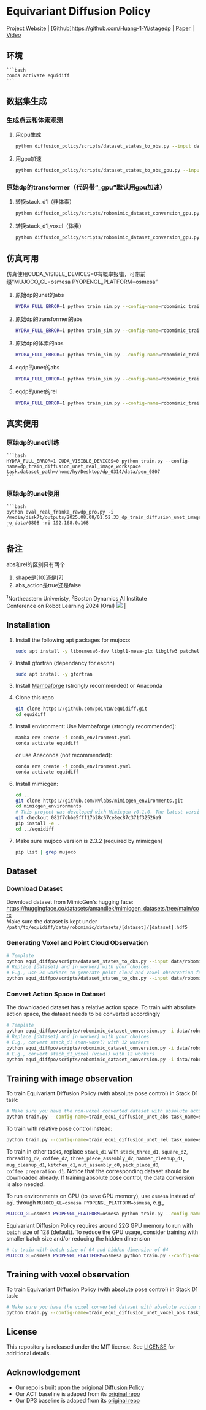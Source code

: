 # Equivariant Diffusion Policy
[Project Website](https://stagedp.github.io) | [Github]https://github.com/Huang-1-Yi/stagedp | [Paper](https:/) | [Video](https://y)


## 环境
    ```bash
    conda activate equidiff
    ```
    
## 数据集生成
### 生成点云和体素观测
1.  用cpu生成
    ```bash
    python diffusion_policy/scripts/dataset_states_to_obs.py --input data/robomimic/datasets/stack_d1/stack_d1.hdf5 --output data/robomimic/datasets/stack_d1/stack_d1_voxel.hdf5 --num_workers=32 
    ```
2.  用gpu加速
    ```bash
    python diffusion_policy/scripts/dataset_states_to_obs_gpu.py --input data/robomimic/datasets/stack_d1/stack_d1.hdf5 --output data/robomimic/datasets/stack_d1/stack_d1_voxel.hdf5 --num_workers=32 
    ```
### 原始dp的transformer（代码带“_gpu”默认用gpu加速）
1.  转换stack_d1（非体素）
    ```bash
    python diffusion_policy/scripts/robomimic_dataset_conversion_gpu.py -i data/robomimic/datasets/stack_d1/stack_d1.hdf5 -o data/robomimic/datasets/stack_d1/stack_d1_abs.hdf5 -n 32 --use_gpu --suppress_warnings
    ```
2.  转换stack_d1_voxel（体素）
    ```bash
    python diffusion_policy/scripts/robomimic_dataset_conversion_gpu.py -i data/robomimic/datasets/stack_d1/stack_d1_voxel.hdf5 -o data/robomimic/datasets/stack_d1/stack_d1_voxel_abs.hdf5 -n 32 --use_gpu --suppress_warnings
    ```

## 仿真可用
仿真使用CUDA_VISIBLE_DEVICES=0有概率报错，可带前缀“MUJOCO_GL=osmesa PYOPENGL_PLATFORM=osmesa”
1.  原始dp的unet的abs
    ```bash
    HYDRA_FULL_ERROR=1 python train_sim.py --config-name=robomimic_train_dp_diffusion_unet_abs task_name=stack_d1 n_demo=400
    ```
2. 原始dp的transformer的abs
    ```bash
    HYDRA_FULL_ERROR=1 python train_sim.py --config-name=robomimic_train_dp_diffusion_transformer_abs task_name=stack_d1 n_demo=400
    ```
3. 原始dp的体素的abs
    ```bash
    HYDRA_FULL_ERROR=1 python train_sim.py --config-name=robomimic_train_dp_diffusion_unet_voxel_abs task_name=stack_d1 n_demo=400
    ```
4.  eqdp的unet的abs
    ```bash
    HYDRA_FULL_ERROR=1 python train_sim.py --config-name=robomimic_train_equi_diffusion_unet_abs task_name=stack_d1 n_demo=400
    ```
5. eqdp的unet的rel
    ```bash
    HYDRA_FULL_ERROR=1 python train_sim.py --config-name=robomimic_train_equi_diffusion_unet_rel task_name=stack_d1 n_demo=400
    ```
## 真实使用
### 原始dp的unet训练
    ```bash
    HYDRA_FULL_ERROR=1 CUDA_VISIBLE_DEVICES=0 python train.py --config-name=dp_train_diffusion_unet_real_image_workspace task.dataset_path=/home/hy/Desktop/dp_0314/data/pen_0807
    ```
### 原始dp的unet使用
    ```bash
    python eval_real_franka_rawdp_pro.py -i /media/disk7t/outputs/2025.08.08/01.52.33_dp_train_diffusion_unet_image_real_image/checkpoints/latest.ckpt -o data/0808 -ri 192.168.0.168
    ```




## 备注
abs和rel的区别只有两个
1.  shape是[10]还是[7]
2.  abs_action是true还是false














<sup>1</sup>Northeastern Univeristy, <sup>2</sup>Boston Dynamics AI Institute  
Conference on Robot Learning 2024 (Oral)
![](img/equi.gif) | 
## Installation
1.  Install the following apt packages for mujoco:
    ```bash
    sudo apt install -y libosmesa6-dev libgl1-mesa-glx libglfw3 patchelf
    ```
1. Install gfortran (dependancy for escnn) 
    ```bash
    sudo apt install -y gfortran
    ```

1. Install [Mambaforge](https://github.com/conda-forge/miniforge#mambaforge) (strongly recommended) or Anaconda
1. Clone this repo
    ```bash
    git clone https://github.com/pointW/equidiff.git
    cd equidiff
    ```
1. Install environment:
    Use Mambaforge (strongly recommended):
    ```bash
    mamba env create -f conda_environment.yaml
    conda activate equidiff
    ```
    or use Anaconda (not recommended): 
    ```bash
    conda env create -f conda_environment.yaml
    conda activate equidiff
    ```
1. Install mimicgen:
    ```bash
    cd ..
    git clone https://github.com/NVlabs/mimicgen_environments.git
    cd mimicgen_environments
    # This project was developed with Mimicgen v0.1.0. The latest version should work fine, but it is not tested
    git checkout 081f7dbbe5fff17b28c67ce8ec87c371f32526a9
    pip install -e .
    cd ../equidiff
    ```
1. Make sure mujoco version is 2.3.2 (required by mimicgen)
    ```bash
    pip list | grep mujoco
    ```

## Dataset
### Download Dataset
Download dataset from MimicGen's hugging face: https://huggingface.co/datasets/amandlek/mimicgen_datasets/tree/main/core  
Make sure the dataset is kept under `/path/to/equidiff/data/robomimic/datasets/[dataset]/[dataset].hdf5`

### Generating Voxel and Point Cloud Observation

```bash
# Template
python equi_diffpo/scripts/dataset_states_to_obs.py --input data/robomimic/datasets/[dataset]/[dataset].hdf5 --output data/robomimic/datasets/[dataset]/[dataset]_voxel.hdf5 --num_workers=[n_worker]
# Replace [dataset] and [n_worker] with your choices.
# E.g., use 24 workers to generate point cloud and voxel observation for stack_d1
python equi_diffpo/scripts/dataset_states_to_obs.py --input data/robomimic/datasets/stack_d1/stack_d1.hdf5 --output data/robomimic/datasets/stack_d1/stack_d1_voxel.hdf5 --num_workers=24
```

### Convert Action Space in Dataset
The downloaded dataset has a relative action space. To train with absolute action space, the dataset needs to be converted accordingly
```bash
# Template
python equi_diffpo/scripts/robomimic_dataset_conversion.py -i data/robomimic/datasets/[dataset]/[dataset].hdf5 -o data/robomimic/datasets/[dataset]/[dataset]_abs.hdf5 -n [n_worker]
# Replace [dataset] and [n_worker] with your choices.
# E.g., convert stack_d1 (non-voxel) with 12 workers
python equi_diffpo/scripts/robomimic_dataset_conversion.py -i data/robomimic/datasets/stack_d1/stack_d1_voxel.hdf5 -o data/robomimic/datasets/stack_d1/stack_d1_abs.hdf5 -n 12
# E.g., convert stack_d1_voxel (voxel) with 12 workers
python equi_diffpo/scripts/robomimic_dataset_conversion.py -i data/robomimic/datasets/stack_d1/stack_d1_voxel.hdf5 -o data/robomimic/datasets/stack_d1/stack_d1_voxel_abs.hdf5 -n 12
```

## Training with image observation
To train Equivariant Diffusion Policy (with absolute pose control) in Stack D1 task:
```bash
# Make sure you have the non-voxel converted dataset with absolute action space from the previous step 
python train.py --config-name=train_equi_diffusion_unet_abs task_name=stack_d1 n_demo=100
```
To train with relative pose control instead:
```bash
python train.py --config-name=train_equi_diffusion_unet_rel task_name=stack_d1 n_demo=100
```
To train in other tasks, replace `stack_d1` with `stack_three_d1`, `square_d2`, `threading_d2`, `coffee_d2`, `three_piece_assembly_d2`, `hammer_cleanup_d1`, `mug_cleanup_d1`, `kitchen_d1`, `nut_assembly_d0`, `pick_place_d0`, `coffee_preparation_d1`. Notice that the corresponding dataset should be downloaded already. If training absolute pose control, the data conversion is also needed.

To run environments on CPU (to save GPU memory), use `osmesa` instead of `egl` through `MUJOCO_GL=osmesa PYOPENGL_PLATFORM=osmesa`, e.g.,
```bash
MUJOCO_GL=osmesa PYOPENGL_PLATFORM=osmesa python train.py --config-name=train_equi_diffusion_unet_abs task_name=stack_d1
```

Equivariant Diffusion Policy requires around 22G GPU memory to run with batch size of 128 (default). To reduce the GPU usage, consider training with smaller batch size and/or reducing the hidden dimension
```bash
# to train with batch size of 64 and hidden dimension of 64
MUJOCO_GL=osmesa PYOPENGL_PLATTFORM=osmesa python train.py --config-name=train_equi_diffusion_unet_abs task_name=stack_d1 policy.enc_n_hidden=64 dataloader.batch_size=64
```

## Training with voxel observation
To train Equivariant Diffusion Policy (with absolute pose control) in Stack D1 task:
```bash
# Make sure you have the voxel converted dataset with absolute action space from the previous step 
python train.py --config-name=train_equi_diffusion_unet_voxel_abs task_name=stack_d1 n_demo=100
```

## License
This repository is released under the MIT license. See [LICENSE](LICENSE) for additional details.

## Acknowledgement
* Our repo is built upon the origional [Diffusion Policy](https://github.com/real-stanford/diffusion_policy)
* Our ACT baseline is adaped from its [original repo](https://github.com/tonyzhaozh/act)
* Our DP3 baseline is adaped from its [original repo](https://github.com/YanjieZe/3D-Diffusion-Policy)
